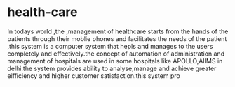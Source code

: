 # health-care
In todays world ,the ,management of healthcare starts from the hands of the patients through their moblie phones and facilitates the needs of the patient ,this system is a computer system that hepls and manages to the users completely and effectively.the concept of automation of administration and  management of hospitals are used in some hospitals  like APOLLO,AIIMS in delhi.the system provides ability to analyse,manage and achieve greater eifficiency and higher customer satisfaction.this system pro
